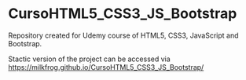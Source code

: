 # CursoHTML5_CSS3_JS_Bootstrap

Repository created for Udemy course of HTML5, CSS3, JavaScript and Bootstrap.

Stactic version of the project can be accessed via https://milkfrog.github.io/CursoHTML5_CSS3_JS_Bootstrap/

